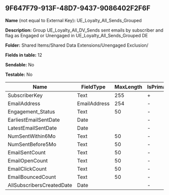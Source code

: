 ## 9F647F79-913F-48D7-9437-9086402F2F6F

**Name** (not equal to External Key)**:** UE_Loyalty_All_Sends_Grouped

**Description:** Group UE_Loyalty_All_DV_Sends sent emails by subscriber and flag as Engaged or Unengaged in UE_Loyalty_All_Sends_Grouped DE

**Folder:** Shared Items/Shared Data Extensions/Unengaged Exclusion/

**Fields in table:** 12

**Sendable:** No

**Testable:** No

| Name | FieldType | MaxLength | IsPrimaryKey | IsNullable | DefaultValue |
| --- | --- | --- | --- | --- | --- |
| SubscriberKey | Text | 255 | + | - |  |
| EmailAddress | EmailAddress | 254 | - | + |  |
| Engagement_Status | Text | 50 | - | + |  |
| EarliestEmailSentDate | Date |  | - | + |  |
| LatestEmailSentDate | Date |  | - | + |  |
| NumSentWithin6Mo | Text | 50 | - | + |  |
| NumSentBefore5Mo | Text | 50 | - | + |  |
| EmailSentCount | Text | 50 | - | + |  |
| EmailOpenCount | Text | 50 | - | + |  |
| EmailClickCount | Text | 50 | - | + |  |
| EmailBouncedCount | Text | 50 | - | + |  |
| AllSubscribersCreatedDate | Date |  | - | + |  |
